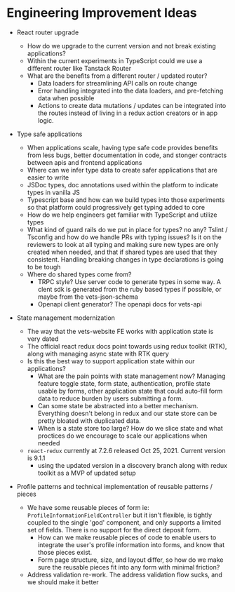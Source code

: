 # Engineering Improvement Ideas

- React router upgrade
  - How do we upgrade to the current version and not break existing applications?
  - Within the current experiments in TypeScript could we use a different router like Tanstack Router
  - What are the benefits from a different router / updated router?
    - Data loaders for streamlining API calls on route change
    - Error handling integrated into the data loaders, and pre-fetching data when possible
    - Actions to create data mutations / updates can be integrated into the routes instead of living in a redux action creators or in app logic.
   
- Type safe applications
  - When applications scale, having type safe code provides benefits from less bugs, better documentation in code, and stonger contracts between apis and frontend applications
  - Where can we infer type data to create safer applications that are easier to write
  - JSDoc types, doc annotations used within the platform to indicate types in vanilla JS
  - Typescript base and how can we build types into those experiments so that platform could progressively get typing added to core
  - How do we help engineers get familiar with TypeScript and utilize types
  - What kind of guard rails do we put in place for types? no any? Tslint / Tsconfig and how do we handle PRs with typing issues? Is it on the reviewers to look at all typing and making sure new types are only created when needed, and that if shared types are used that they consistent. Handling breaking changes in type declarations is going to be tough
  - Where do shared types come from?
    - TRPC style? Use server code to generate types in some way. A clent sdk is generated from the ruby based types if possible, or maybe from the vets-json-schema
    - Openapi client generator? The openapi docs for vets-api

- State management modernization
  - The way that the vets-website FE works with application state is very dated
  - The official react redux docs point towards using redux toolkit (RTK), along with managing async state with RTK query
  - Is this the best way to support application state within our applications?
    - What are the pain points with state management now? Managing feature toggle state, form state, authentication, profile state usable by forms, other application state that could auto-fill form data to reduce burden by users submitting a form.
    - Can some state be abstracted into a better mechanism. Everything doesn't belong in redux and our state store can be pretty bloated with duplicated data.
    - When is a state store too large? How do we slice state and what proctices do we encourage to scale our applications when needed
  - `react-redux` currently at 7.2.6 released Oct 25, 2021. Current version is 9.1.1
    - using the updated version in a discovery branch along with redux toolkit as a MVP of updated setup 

- Profile patterns and technical implementation of reusable patterns / pieces
  - We have some reusable pieces of form ie: `ProfileInformationFieldController` but it isn't flexible, is tightly coupled to the single 'god' component, and only supports a limited set of fields. There is no support for the direct deposit form.
    - How can we make reusable pieces of code to enable users to integrate the user's profile information into forms, and know that those pieces exist.
    - Form page structure, size, and layout differ, so how do we make sure the reusable pieces fit into any form with minimal friction?
  - Address validation re-work. The address validation flow sucks, and we should make it better
